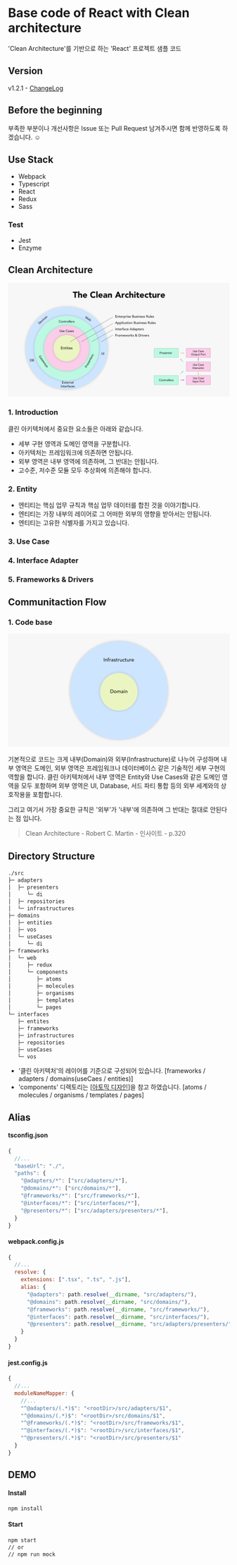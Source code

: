 # Base code of React with Clean architecture
'Clean Architecture'를 기반으로 하는 'React' 프로젝트 샘플 코드

## Version
v1.2.1 - [ChangeLog](https://github.com/falsy/react-with-clean-architecture/blob/master/changelog.md)

## Before the beginning
부족한 부분이나 개선사항은 Issue 또는 Pull Request 남겨주시면 함께 반영하도록 하겠습니다. ☺️ 

## Use Stack
* Webpack
* Typescript
* React
* Redux
* Sass
### Test
* Jest
* Enzyme

## Clean Architecture
![Alt Clean architecture](/_readme/clean-architecture.png)

### 1. Introduction
클린 아키텍처에서 중요한 요소들은 아래와 같습니다.
  
* 세부 구현 영역과 도메인 영역을 구분합니다.
* 아키텍처는 프레임워크에 의존하면 안됩니다.
* 외부 영역은 내부 영역에 의존하며, 그 반대는 안됩니다.
* 고수준, 저수준 모듈 모두 추상화에 의존해야 합니다.

### 2. Entity
* 엔티티는 핵심 업무 규칙과 핵심 업무 데이터를 합친 것을 이야기합니다.
* 엔티티는 가장 내부의 레이어로 그 어떠한 외부의 영향을 받아서는 안됩니다.
* 엔티티는 고유한 식별자를 가지고 있습니다.


### 3. Use Case

### 4. Interface Adapter

### 5. Frameworks & Drivers


## Communitaction Flow
### 1. Code base
![Code Base](/_readme/code-base.png)

기본적으로 코드는 크게 내부(Domain)와 외부(Infrastructure)로 나누어 구성하며 내부 영역은 도메인, 외부 영역은 프레임워크나 데이터베이스 같은 기술적인 세부 구현의 역할을 합니다. 
클린 아키텍처에서 내부 영역은 Entity와 Use Cases와 같은 도메인 영역을 모두 포함하며 외부 영역은 UI, Database, 서드 파티 통합 등의 외부 세계와의 상호작용을 포함합니다.  
  
그리고 여기서 가장 중요한 규칙은 '외부'가 '내부'에 의존하며 그 반대는 절대로 안된다는 점 입니다.
> Clean Architecture - Robert C. Martin - 인사이트 - p.320

## Directory Structure
```
./src
├─ adapters
│  ├─ presenters
│     └─ di
│  ├─ repositories
│  └─ infrastructures
├─ domains
│  ├─ entities
│  ├─ vos
│  └─ useCases
│     └─ di
├─ frameworks
│  └─ web
│     ├─ redux
│     └─ components
│        ├─ atoms
│        ├─ molecules
│        ├─ organisms
│        ├─ templates
│        └─ pages
└─ interfaces
   ├─ entites
   ├─ frameworks
   ├─ infrastructures
   ├─ repositories
   ├─ useCases
   └─ vos
```

* '클린 아키텍처'의 레이어를 기준으로 구성되어 있습니다.  [frameworks / adapters / domains(useCaes / entities)]
* 'components' 디렉토리는 [[아토믹 디자인](https://bradfrost.com/blog/post/atomic-web-design/#atoms)]을 참고 하였습니다.  [atoms / molecules / organisms / templates / pages]

## Alias
#### tsconfig.json
```js
{
  //...
  "baseUrl": "./",
  "paths": {
    "@adapters/*": ["src/adapters/*"],
    "@domains/*": ["src/domains/*"],
    "@frameworks/*": ["src/frameworks/*"],
    "@interfaces/*": ["src/interfaces/*"],
    "@presenters/*": ["src/adapters/presenters/*"],
  }
}
```

#### webpack.config.js
```js
{
  //...
  resolve: {
    extensions: [".tsx", ".ts", ".js"],
    alias: { 
      "@adapters": path.resolve(__dirname, "src/adapters/"),
      "@domains": path.resolve(__dirname, "src/domains/"),
      "@frameworks": path.resolve(__dirname, "src/frameworks/"),
      "@interfaces": path.resolve(__dirname, "src/interfaces/"),
      "@presenters": path.resolve(__dirname, "src/adapters/presenters/")
    }
  }
}
```

#### jest.config.js
```js
{
  //...
  moduleNameMapper: { 
    //...
    "^@adapters/(.*)$": "<rootDir>/src/adapters/$1",
    "^@domains/(.*)$": "<rootDir>/src/domains/$1",
    "^@frameworks/(.*)$": "<rootDir>/src/frameworks/$1",
    "^@interfaces/(.*)$": "<rootDir>/src/interfaces/$1",
    "^@presenters/(.*)$": "<rootDir>/src/presenters/$1"
  }
}
```

## DEMO
#### Install
```
npm install
```
#### Start
```
npm start
// or
// npm run mock
```
